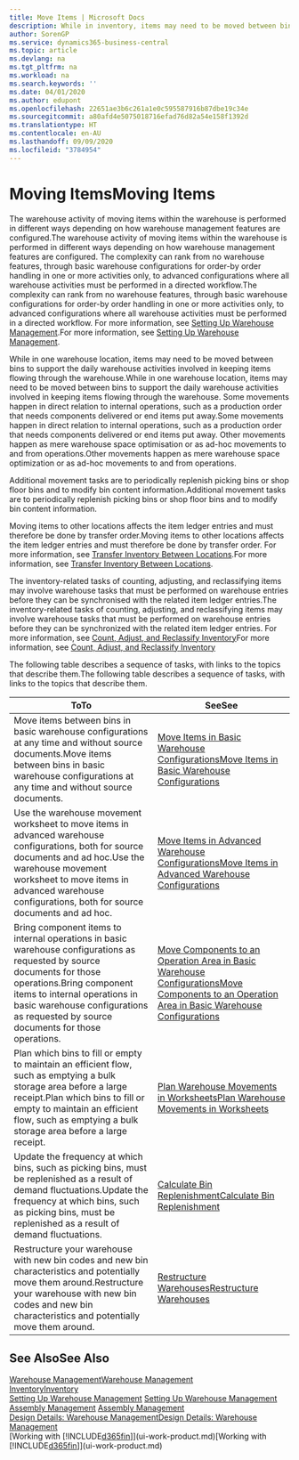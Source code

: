 ```yaml
---
title: Move Items | Microsoft Docs
description: While in inventory, items may need to be moved between bins to support the daily warehouse activities involved in keeping items flowing through the warehouse. Some movements happen in direct relation to internal operations, such as a production order that needs components delivered or end items put away. Other movements happen as mere warehouse space optimisation or as ad-hoc movements to and from operations.
author: SorenGP
ms.service: dynamics365-business-central
ms.topic: article
ms.devlang: na
ms.tgt_pltfrm: na
ms.workload: na
ms.search.keywords: ''
ms.date: 04/01/2020
ms.author: edupont
ms.openlocfilehash: 22651ae3b6c261a1e0c595587916b87dbe19c34e
ms.sourcegitcommit: a80afd4e5075018716efad76d82a54e158f1392d
ms.translationtype: HT
ms.contentlocale: en-AU
ms.lasthandoff: 09/09/2020
ms.locfileid: "3784954"
---
```

# <a name="moving-items"></a><span data-ttu-id="70779-105">Moving Items</span><span class="sxs-lookup"><span data-stu-id="70779-105">Moving Items</span></span>
<span data-ttu-id="70779-106">The warehouse activity of moving items within the warehouse is performed in different ways depending on how warehouse management features are configured.</span><span class="sxs-lookup"><span data-stu-id="70779-106">The warehouse activity of moving items within the warehouse is performed in different ways depending on how warehouse management features are configured.</span></span> <span data-ttu-id="70779-107">The complexity can rank from no warehouse features, through basic warehouse configurations for order-by order handling in one or more activities only, to advanced configurations where all warehouse activities must be performed in a directed workflow.</span><span class="sxs-lookup"><span data-stu-id="70779-107">The complexity can rank from no warehouse features, through basic warehouse configurations for order-by order handling in one or more activities only, to advanced configurations where all warehouse activities must be performed in a directed workflow.</span></span> <span data-ttu-id="70779-108">For more information, see [Setting Up Warehouse Management](warehouse-setup-warehouse.md).</span><span class="sxs-lookup"><span data-stu-id="70779-108">For more information, see [Setting Up Warehouse Management](warehouse-setup-warehouse.md).</span></span>

<span data-ttu-id="70779-109">While in one warehouse location, items may need to be moved between bins to support the daily warehouse activities involved in keeping items flowing through the warehouse.</span><span class="sxs-lookup"><span data-stu-id="70779-109">While in one warehouse location, items may need to be moved between bins to support the daily warehouse activities involved in keeping items flowing through the warehouse.</span></span> <span data-ttu-id="70779-110">Some movements happen in direct relation to internal operations, such as a production order that needs components delivered or end items put away.</span><span class="sxs-lookup"><span data-stu-id="70779-110">Some movements happen in direct relation to internal operations, such as a production order that needs components delivered or end items put away.</span></span> <span data-ttu-id="70779-111">Other movements happen as mere warehouse space optimisation or as ad-hoc movements to and from operations.</span><span class="sxs-lookup"><span data-stu-id="70779-111">Other movements happen as mere warehouse space optimization or as ad-hoc movements to and from operations.</span></span>

<span data-ttu-id="70779-112">Additional movement tasks are to periodically replenish picking bins or shop floor bins and to modify bin content information.</span><span class="sxs-lookup"><span data-stu-id="70779-112">Additional movement tasks are to periodically replenish picking bins or shop floor bins and to modify bin content information.</span></span>

<span data-ttu-id="70779-113">Moving items to other locations affects the item ledger entries and must therefore be done by transfer order.</span><span class="sxs-lookup"><span data-stu-id="70779-113">Moving items to other locations affects the item ledger entries and must therefore be done by transfer order.</span></span> <span data-ttu-id="70779-114">For more information, see [Transfer Inventory Between Locations](inventory-how-transfer-between-locations.md).</span><span class="sxs-lookup"><span data-stu-id="70779-114">For more information, see [Transfer Inventory Between Locations](inventory-how-transfer-between-locations.md).</span></span>  

<span data-ttu-id="70779-115">The inventory-related tasks of counting, adjusting, and reclassifying items may involve warehouse tasks that must be performed on warehouse entries before they can be synchronised with the related item ledger entries.</span><span class="sxs-lookup"><span data-stu-id="70779-115">The inventory-related tasks of counting, adjusting, and reclassifying items may involve warehouse tasks that must be performed on warehouse entries before they can be synchronized with the related item ledger entries.</span></span> <span data-ttu-id="70779-116">For more information, see [Count, Adjust, and Reclassify Inventory](inventory-how-count-adjust-reclassify.md)</span><span class="sxs-lookup"><span data-stu-id="70779-116">For more information, see [Count, Adjust, and Reclassify Inventory](inventory-how-count-adjust-reclassify.md)</span></span>  

 <span data-ttu-id="70779-117">The following table describes a sequence of tasks, with links to the topics that describe them.</span><span class="sxs-lookup"><span data-stu-id="70779-117">The following table describes a sequence of tasks, with links to the topics that describe them.</span></span>   

|<span data-ttu-id="70779-118">**To**</span><span class="sxs-lookup"><span data-stu-id="70779-118">**To**</span></span>|<span data-ttu-id="70779-119">**See**</span><span class="sxs-lookup"><span data-stu-id="70779-119">**See**</span></span>|  
|------------|-------------|  
|<span data-ttu-id="70779-120">Move items between bins in basic warehouse configurations at any time and without source documents.</span><span class="sxs-lookup"><span data-stu-id="70779-120">Move items between bins in basic warehouse configurations at any time and without source documents.</span></span>|[<span data-ttu-id="70779-121">Move Items in Basic Warehouse Configurations</span><span class="sxs-lookup"><span data-stu-id="70779-121">Move Items in Basic Warehouse Configurations</span></span>](warehouse-how-to-move-items-ad-hoc-in-basic-warehousing.md)|
|<span data-ttu-id="70779-122">Use the warehouse movement worksheet to move items in advanced warehouse configurations, both for source documents and ad hoc.</span><span class="sxs-lookup"><span data-stu-id="70779-122">Use the warehouse movement worksheet to move items in advanced warehouse configurations, both for source documents and ad hoc.</span></span>|[<span data-ttu-id="70779-123">Move Items in Advanced Warehouse Configurations</span><span class="sxs-lookup"><span data-stu-id="70779-123">Move Items in Advanced Warehouse Configurations</span></span>](warehouse-how-to-move-items-in-advanced-warehousing.md)|  
|<span data-ttu-id="70779-124">Bring component items to internal operations in basic warehouse configurations as requested by source documents for those operations.</span><span class="sxs-lookup"><span data-stu-id="70779-124">Bring component items to internal operations in basic warehouse configurations as requested by source documents for those operations.</span></span>|[<span data-ttu-id="70779-125">Move Components to an Operation Area in Basic Warehouse Configurations</span><span class="sxs-lookup"><span data-stu-id="70779-125">Move Components to an Operation Area in Basic Warehouse Configurations</span></span>](warehouse-how-to-move-components-to-an-operation-area-in-basic-warehousing.md)|
|<span data-ttu-id="70779-126">Plan which bins to fill or empty to maintain an efficient flow, such as emptying a bulk storage area before a large receipt.</span><span class="sxs-lookup"><span data-stu-id="70779-126">Plan which bins to fill or empty to maintain an efficient flow, such as emptying a bulk storage area before a large receipt.</span></span>|[<span data-ttu-id="70779-127">Plan Warehouse Movements in Worksheets</span><span class="sxs-lookup"><span data-stu-id="70779-127">Plan Warehouse Movements in Worksheets</span></span>](warehouse-how-to-plan-warehouse-movements-in-worksheets.md)|
|<span data-ttu-id="70779-128">Update the frequency at which bins, such as picking bins, must be replenished as a result of demand fluctuations.</span><span class="sxs-lookup"><span data-stu-id="70779-128">Update the frequency at which bins, such as picking bins, must be replenished as a result of demand fluctuations.</span></span>|[<span data-ttu-id="70779-129">Calculate Bin Replenishment</span><span class="sxs-lookup"><span data-stu-id="70779-129">Calculate Bin Replenishment</span></span>](warehouse-how-to-calculate-bin-replenishment.md)|
|<span data-ttu-id="70779-130">Restructure your warehouse with new bin codes and new bin characteristics and potentially move them around.</span><span class="sxs-lookup"><span data-stu-id="70779-130">Restructure your warehouse with new bin codes and new bin characteristics and potentially move them around.</span></span>|[<span data-ttu-id="70779-131">Restructure Warehouses</span><span class="sxs-lookup"><span data-stu-id="70779-131">Restructure Warehouses</span></span>](warehouse-how-to-restructure-warehouses.md)|  

## <a name="see-also"></a><span data-ttu-id="70779-132">See Also</span><span class="sxs-lookup"><span data-stu-id="70779-132">See Also</span></span>  
[<span data-ttu-id="70779-133">Warehouse Management</span><span class="sxs-lookup"><span data-stu-id="70779-133">Warehouse Management</span></span>](warehouse-manage-warehouse.md)  
[<span data-ttu-id="70779-134">Inventory</span><span class="sxs-lookup"><span data-stu-id="70779-134">Inventory</span></span>](inventory-manage-inventory.md)  
<span data-ttu-id="70779-135">[Setting Up Warehouse Management](warehouse-setup-warehouse.md)   </span><span class="sxs-lookup"><span data-stu-id="70779-135">[Setting Up Warehouse Management](warehouse-setup-warehouse.md)   </span></span>  
<span data-ttu-id="70779-136">[Assembly Management](assembly-assemble-items.md)  </span><span class="sxs-lookup"><span data-stu-id="70779-136">[Assembly Management](assembly-assemble-items.md)  </span></span>  
[<span data-ttu-id="70779-137">Design Details: Warehouse Management</span><span class="sxs-lookup"><span data-stu-id="70779-137">Design Details: Warehouse Management</span></span>](design-details-warehouse-management.md)  
<span data-ttu-id="70779-138">[Working with [!INCLUDE[d365fin](includes/d365fin_md.md)]](ui-work-product.md)</span><span class="sxs-lookup"><span data-stu-id="70779-138">[Working with [!INCLUDE[d365fin](includes/d365fin_md.md)]](ui-work-product.md)</span></span>
